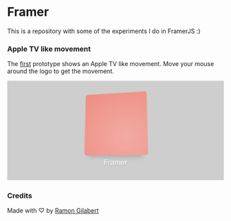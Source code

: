 # Framer

This is a repository with some of the experiments I do in FramerJS :)

### Apple TV like movement

The [first](https://github.com/RamonGilabert/Framer/tree/master/First.framer) prototype shows an Apple TV like movement. Move your mouse around the logo to get the movement.

![First prototype](https://github.com/RamonGilabert/Framer/blob/master/Resources/First.png)

### Credits

Made with ♡ by [Ramon Gilabert](https://www.twitter.com/RamonGilabert)
